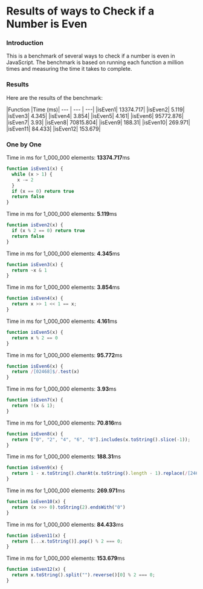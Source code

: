 # Results of ways to Check if a Number is Even

### Introduction
This is a benchmark of several ways to check if a number is even in JavaScript. The benchmark is based on running each function a million times and measuring the time it takes to complete.

### Results
Here are the results of the benchmark:

|Function	|Time (ms)|
--- | --- | ---|
|isEven1|	13374.717|
|isEven2|	5.119|
|isEven3|	4.345|
|isEven4|	3.854|
|isEven5|	4.161|
|isEven6|	95772.876|
|isEven7|	3.93|
|isEven8|	70815.804|
|isEven9|	188.31|
|isEven10|	269.971|
|isEven11|	84.433|
|isEven12|	153.679|

### One by One

Time in ms for 1_000_000 elements: **13374.717**ms
```javascript
function isEven1(x) {
  while (x > 1) {
    x -= 2
  }
  if (x == 0) return true
  return false
}
```

Time in ms for 1_000_000 elements: **5.119**ms
```javascript
function isEven2(x) {
  if (x % 2 == 0) return true
  return false
}
```

Time in ms for 1_000_000 elements: **4.345**ms
```javascript
function isEven3(x) {
  return ~x & 1
}
```

Time in ms for 1_000_000 elements: **3.854**ms
```javascript
function isEven4(x) {
  return x >> 1 << 1 == x;
}
```

Time in ms for 1_000_000 elements: **4.161**ms
```javascript
function isEven5(x) {
  return x % 2 == 0
}
```

Time in ms for 1_000_000 elements: **95.772**ms
```javascript
function isEven6(x) {
  return /[02468]$/.test(x)
}
```

Time in ms for 1_000_000 elements: **3.93**ms
```javascript
function isEven7(x) {
  return !(x & 1);
}
```

Time in ms for 1_000_000 elements: **70.816**ms
```javascript
function isEven8(x) {
  return ["0", "2", "4", "6", "8"].includes(x.toString().slice(-1));
}
```

Time in ms for 1_000_000 elements: **188.31**ms
```javascript
function isEven9(x) {
  return 1 - x.toString().charAt(x.toString().length - 1).replace(/[2468]/, "0").replace(/[3579]/, "1")
}
```

Time in ms for 1_000_000 elements: **269.971**ms
```javascript
function isEven10(x) {
  return (x >>> 0).toString(2).endsWith("0")
}
```

Time in ms for 1_000_000 elements: **84.433**ms
```javascript
function isEven11(x) {
  return [...x.toString()].pop() % 2 === 0;
}
```

Time in ms for 1_000_000 elements: **153.679**ms
```javascript
function isEven12(x) {
  return x.toString().split("").reverse()[0] % 2 === 0;
}
```